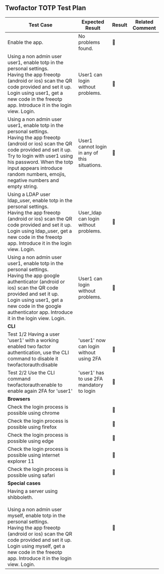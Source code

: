 ## Twofactor TOTP Test Plan



| Test Case                                | Expected Result                          | Result         | Related Comment |
| ---------------------------------------- | ---------------------------------------- | -------------- | --------------- |
| Enable the app.                          | No problems found.                       | :construction: |                 |
| Using a non admin user user1, enable totp in the personal settings.<br />Having the app freeotp (android or ios) scan the QR code provided and set it up.<br />Login using user1, get a new code in the freeotp app. Introduce it in the login view. Login. | User1 can login without problems.        | 🚧             |                 |
| Using a non admin user user1, enable totp in the personal settings.<br />Having the app freeotp (android or ios) scan the QR code provided and set it up.<br />Try to login with user1 using his password. When the totp input appears introduce random numbers, emojis, negative numbers and empty string. | User1 cannot login in any of this situations. | 🚧             |                 |
| Using a LDAP user ldap_user, enable totp in the personal settings.<br />Having the app freeotp (android or ios) scan the QR code provided and set it up.<br />Login using ldap_user, get a new code in the freeotp app. Introduce it in the login view. Login. | User_ldap can login without problems.    | 🚧             |                 |
| Using a non admin user user1, enable totp in the personal settings.<br />Having the app google authenticator (android or ios) scan the QR code provided and set it up.<br />Login using user1, get a new code in the google authenticator app. Introduce it in the login view. Login. | User1 can login without problems.        | 🚧             |                 |
| **CLI**                             |                                          |                |                 |
| Test 1/2 Having a user 'user1' with a working enabled two factor authentication, use the CLI command to disable it twofactorauth:disable                           |   'user1' now can login without using 2FA                                       |  🚧              |                 |
| Test 2/2 Use the CLI command twofactorauth:enable to enable again 2FA for 'user1'   |   'user1' has to use 2FA mandatory to login                                       |  🚧              |                 |
| **Browsers**                             |                                          |                |                 |
| Check the login process is possible using chrome |                                          | 🚧             |                 |
| Check the login process is possible using firefox |                                          | 🚧             |                 |
| Check the login process is possible using edge |                                          | 🚧             | <br />          |
| Check the login process is possible using internet explorer 11 |                                          | 🚧             | <br />          |
| Check the login process is possible using safari |                                          | 🚧             |                 |
| **Special cases**                        |                                          |                |                 |
| Having a server using shibboleth. <br /><br />Using a non admin user myself, enable totp in the personal settings.<br />Having the app freeotp (android or ios) scan the QR code provided and set it up.<br />Login using myself, get a new code in the freeotp app. Introduce it in the login view. Login. |                                          | 🚧             |                 |
